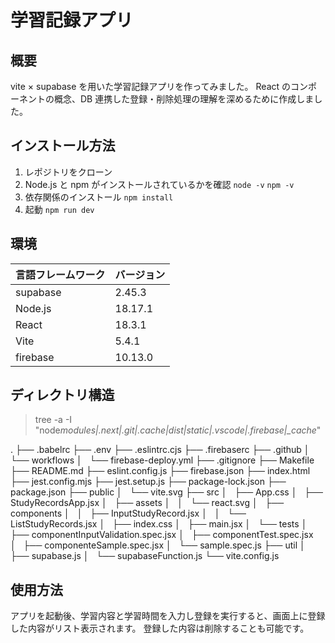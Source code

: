 # 学習記録アプリ

## 概要

vite × supabase を用いた学習記録アプリを作ってみました。
React のコンポーネントの概念、DB 連携した登録・削除処理の理解を深めるために作成しました。

## インストール方法

1. レポジトリをクローン
2. Node.js と npm がインストールされているかを確認
   `node -v`
   `npm -v`
3. 依存関係のインストール
   `npm install`
4. 起動
   `npm run dev`

## 環境

<!-- 言語、フレームワーク、ミドルウェア、インフラの一覧とバージョンを記載 -->

| 言語フレームワーク | バージョン |
| ------------------ | ---------- |
| supabase           | 2.45.3     |
| Node.js            | 18.17.1    |
| React              | 18.3.1     |
| Vite               | 5.4.1      |
| firebase           | 10.13.0    |

## ディレクトリ構造

<!-- Treeコマンドを使ってディレクトリ構成を記載 -->

> tree -a -I "node*modules|.next|.git|.cache|dist|static|.vscode|.firebase|\_cache*"

.
├── .babelrc
├── .env
├── .eslintrc.cjs
├── .firebaserc
├── .github
│   └── workflows
│   └── firebase-deploy.yml
├── .gitignore
├── Makefile
├── README.md
├── eslint.config.js
├── firebase.json
├── index.html
├── jest.config.mjs
├── jest.setup.js
├── package-lock.json
├── package.json
├── public
│   └── vite.svg
├── src
│   ├── App.css
│   ├── StudyRecordsApp.jsx
│   ├── assets
│   │   └── react.svg
│   ├── components
│   │   ├── InputStudyRecord.jsx
│   │   └── ListStudyRecords.jsx
│   ├── index.css
│   ├── main.jsx
│   └── tests
│   ├── componentInputValidation.spec.jsx
│   ├── componentTest.spec.jsx
│   ├── componenteSample.spec.jsx
│   └── sample.spec.js
├── util
│   ├── supabase.js
│   └── supabaseFunction.js
└── vite.config.js

## 使用方法

アプリを起動後、学習内容と学習時間を入力し登録を実行すると、画面上に登録した内容がリスト表示されます。
登録した内容は削除することも可能です。
